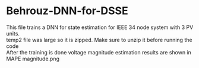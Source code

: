 # Behrouz-DNN-for-DSSE<br>
This file trains a DNN  for state estimation for IEEE 34 node system with 3 PV units.<br>
temp2 file was large so it is zipped. Make sure to unzip it before running the code<br>
After the training is done voltage magnitude estimation results are shown in MAPE magnitude.png
